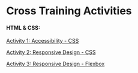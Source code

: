 # Cross Training Activities

#### HTML & CSS:

[Activity 1: Accessibility - CSS](Activity1-Accessibility-CSS)

[Activity 2: Responsive Design - CSS](Activity2-ResponsiveDesign-CSS)

[Activity 3: Responsive Design - Flexbox](Activity3-ResponsiveDesign-Flexbox)

